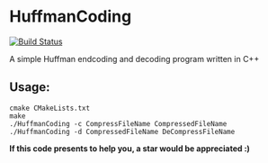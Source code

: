 # HuffmanCoding
[![Build Status](https://travis-ci.org/Jerrypoi/HuffmanCoding.svg?branch=master)](https://travis-ci.org/Jerrypoi/HuffmanCoding)

A simple Huffman endcoding and decoding program written in C++

## Usage:
``` console
cmake CMakeLists.txt
make
./HuffmanCoding -c CompressFileName CompressedFileName 
./HuffmanCoding -d CompressedFileName DeCompressFileName
```

**If this code presents to help you, a star would be appreciated :)**
